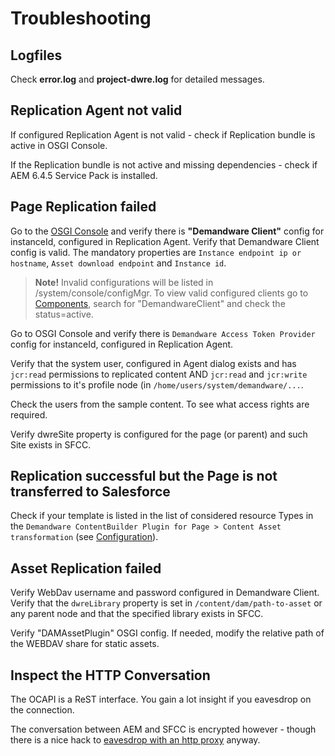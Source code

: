 # Troubleshooting

## Logfiles 
Check **error.log** and **project-dwre.log** for detailed messages.

## Replication Agent not valid
If configured Replication Agent is not valid - check if Replication bundle is active in OSGI Console.

If the Replication bundle is not active and missing dependencies - check if AEM 6.4.5 Service Pack is installed.

## Page Replication failed
Go to the [OSGI Console](http://localhost:4502/system/console/configMgr) and verify there is **"Demandware Client"** config for instanceId, configured in Replication Agent. Verify that Demandware Client config is valid. The mandatory properties are `Instance endpoint ip or hostname`, `Asset download endpoint` and `Instance id`.

>**Note!** Invalid configurations will be listed in /system/console/configMgr. To view valid configured clients go to [Components](http://localhost:4502/system/console/components), search for "DemandwareClient" and check the status=active.

Go to OSGI Console and verify there is `Demandware Access Token Provider` config for instanceId, configured in Replication Agent.

Verify that the system user, configured in Agent dialog exists and has `jcr:read` permissions to replicated content AND `jcr:read` and `jcr:write` permissions to it's profile node (in `/home/users/system/demandware/...`. 

Check the users from the sample content. To see what access rights are required.

Verify dwreSite property is configured for the page (or parent) and such Site exists in SFCC.

## Replication successful but the Page is not transferred to Salesforce 

Check if your template is listed in the list of considered resource Types in the `Demandware ContentBuilder Plugin for Page > Content Asset transformation` (see [Configuration](4.1-Configuration)).

## Asset Replication failed

Verify WebDav username and password configured in Demandware Client.
Verify that the `dwreLibrary` property is set in `/content/dam/path-to-asset` or any parent node and that the specified library exists in SFCC.

Verify "DAMAssetPlugin" OSGI config. If needed, modify the relative path of the WEBDAV share for static assets. 



## Inspect the HTTP Conversation 

The OCAPI is a ReST interface. You gain a lot insight if you eavesdrop on the connection. 

The conversation between AEM and SFCC is encrypted however - though there is a nice hack to [eavesdrop with an http proxy](https://github.com/ackoch/ssl-eavesdropping/wiki/Eavesdropping-SSL-connections) anyway.

